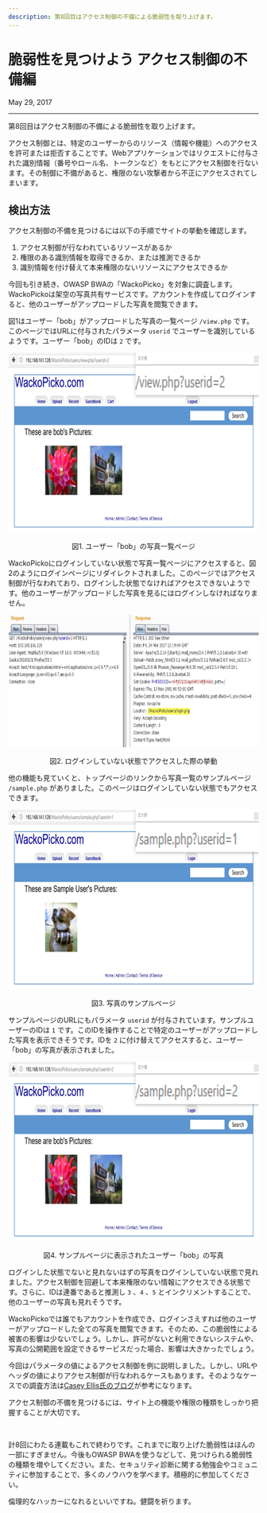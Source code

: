```yaml
---
description: 第8回目はアクセス制御の不備による脆弱性を取り上げます。
---
```


# 脆弱性を見つけよう アクセス制御の不備編

<p class="modest" align="left">May 29, 2017</p>

---

第8回目はアクセス制御の不備による脆弱性を取り上げます。

アクセス制御とは、特定のユーザーからのリソース（情報や機能）へのアクセスを許可または拒否することです。Webアプリケーションではリクエストに付与された識別情報（番号やロール名、トークンなど）をもとにアクセス制御を行ないます。その制御に不備があると、権限のない攻撃者から不正にアクセスされてしまいます。

## 検出方法

アクセス制御の不備を見つけるには以下の手順でサイトの挙動を確認します。

1. アクセス制御が行なわれているリソースがあるか
2. 権限のある識別情報を取得できるか、または推測できるか
3. 識別情報を付け替えて本来権限のないリソースにアクセスできるか

今回も引き続き、OWASP BWAの「WackoPicko」を対象に調査します。WackoPickoは架空の写真共有サービスです。アカウントを作成してログインすると、他のユーザーがアップロードした写真を閲覧できます。

図1はユーザー「bob」がアップロードした写真の一覧ページ `/view.php` です。このページではURLに付与されたパラメータ `userid` でユーザーを識別しているようです。ユーザー「bob」のIDは `2` です。

<img src="/assets/2017/intro_to_ethical_hacker_8/e8_figure1.webp" width="770" height="362" decoding="async" alt="">
<p class="modest" align="center">図1. ユーザー「bob」の写真一覧ページ</p>

WackoPickoにログインしていない状態で写真一覧ページにアクセスすると、図2のようにログインページにリダイレクトされました。このページではアクセス制御が行なわれており、ログインした状態でなければアクセスできないようです。他のユーザーがアップロードした写真を見るにはログインしなければなりません。

<img src="/assets/2017/intro_to_ethical_hacker_8/e8_figure2.webp" width="770" height="267" decoding="async" alt="">
<p class="modest" align="center">図2. ログインしていない状態でアクセスした際の挙動</p>

他の機能も見ていくと、トップページのリンクから写真一覧のサンプルページ `/sample.php` がありました。このページはログインしていない状態でもアクセスできます。

<img src="/assets/2017/intro_to_ethical_hacker_8/e8_figure3.webp" width="770" height="362" decoding="async" alt="">
<p class="modest" align="center">図3. 写真のサンプルページ</p>

サンプルページのURLにもパラメータ `userid` が付与されています。サンプルユーザーのIDは `1` です。このIDを操作することで特定のユーザーがアップロードした写真を表示できそうです。IDを `2` に付け替えてアクセスすると、ユーザー「bob」の写真が表示されました。

<img src="/assets/2017/intro_to_ethical_hacker_8/e8_figure4.webp" width="770" height="362" decoding="async" alt="">
<p class="modest" align="center">図4. サンプルページに表示されたユーザー「bob」の写真</p>

ログインした状態でないと見れないはずの写真をログインしていない状態で見れました。アクセス制御を回避して本来権限のない情報にアクセスできる状態です。さらに、IDは連番であると推測し `3` 、`4` 、`5` とインクリメントすることで、他のユーザーの写真も見れそうです。

WackoPickoでは誰でもアカウントを作成でき、ログインさえすれば他のユーザーがアップロードした全ての写真を閲覧できます。そのため、この脆弱性による被害の影響は少ないでしょう。しかし、許可がないと利用できないシステムや、写真の公開範囲を設定できるサービスだった場合、影響は大きかったでしょう。

今回はパラメータの値によるアクセス制御を例に説明しました。しかし、URLやヘッダの値によりアクセス制御が行なわれるケースもあります。そのようなケースでの調査方法は[Casey Ellis氏のブログ](https://web.archive.org/web/20170530102250/https://blog.bugcrowd.com/authentication-bypass/)が参考になります。

アクセス制御の不備を見つけるには、サイト上の機能や権限の種類をしっかり把握することが大切です。

<br>

計8回にわたる連載もこれで終わりです。これまでに取り上げた脆弱性はほんの一部にすぎません。今後もOWASP BWAを使うなどして、見つけられる脆弱性の種類を増やしてください。また、セキュリティ診断に関する勉強会やコミュニティに参加することで、多くのノウハウを学べます。積極的に参加してください。

倫理的なハッカーになれるといいですね。健闘を祈ります。
